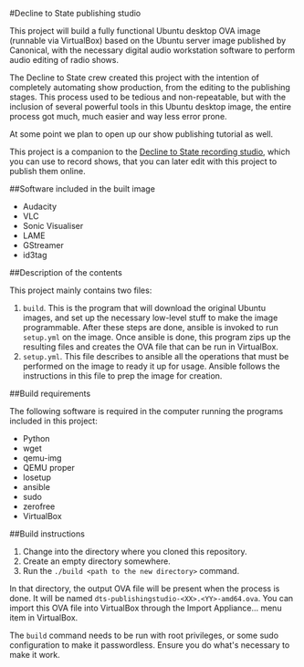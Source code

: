 #Decline to State publishing studio

This project will build a fully functional Ubuntu desktop OVA image (runnable via VirtualBox) based on the Ubuntu server image published by Canonical, with the necessary digital audio workstation software to perform audio editing of radio shows.

The Decline to State crew created this project with the intention of completely automating show production, from the editing to the publishing stages.  This process used to be tedious and non-repeatable, but with the inclusion of several powerful tools in this Ubuntu desktop image, the entire process got much, much easier and way less error prone.

At some point we plan to open up our show publishing tutorial as well.

This project is a companion to the
[Decline to State recording studio](https://github.com/Rudd-O/dts-recordingstudio),
which you can use to record shows, that you can later edit with this project to
publish them online.

##Software included in the built image

- Audacity
- VLC
- Sonic Visualiser
- LAME
- GStreamer
- id3tag

##Description of the contents

This project mainly contains two files:

1. `build`.  This is the program that will download the original Ubuntu images, and set up the necessary low-level stuff to make the image programmable.  After these steps are done, ansible is invoked to run `setup.yml` on the image.  Once ansible is done, this program zips up the resulting files and creates the OVA file that can be run in VirtualBox.
2. `setup.yml`.  This file describes to ansible all the operations that must be performed on the image to ready it up for usage.  Ansible follows the instructions in this file to prep the image for creation.

##Build requirements

The following software is required in the computer running the programs included in this project:

- Python
- wget
- qemu-img
- QEMU proper
- losetup
- ansible
- sudo
- zerofree
- VirtualBox

##Build instructions

1. Change into the directory where you cloned this repository.
2. Create an empty directory somewhere.
3. Run the `./build <path to the new directory>` command.

In that directory, the output OVA file will be present when the process is done.  It will be named `dts-publishingstudio-<XX>.<YY>-amd64.ova`.  You can import this OVA file into VirtualBox through the Import Appliance... menu item in VirtualBox.

The `build` command needs to be run with root privileges, or some sudo configuration to make it passwordless.  Ensure you do what's necessary to make it work.
